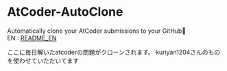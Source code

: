 # AtCoder-AutoClone
Automatically clone your AtCoder submissions to your GitHub🚀  
EN : [README_EN](./doc/README_en.md)

ここに毎日解いたatcoderの問題がクローンされます。
kuriyan1204さんのものを使わせていただいてます
